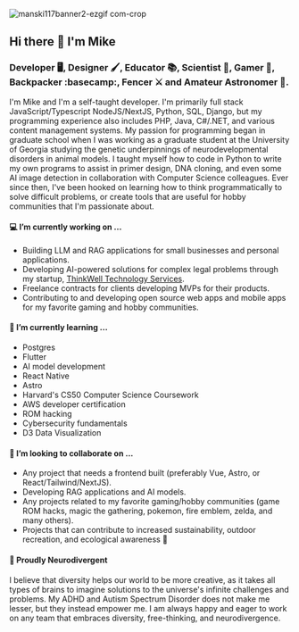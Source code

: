 ![manski117banner2-ezgif com-crop](https://github.com/user-attachments/assets/1a455f44-d5d7-4277-866b-32f36b293a6b)

## Hi there 👋 I'm Mike
### Developer 🖥️, Designer 🖌️, Educator 📚, Scientist 🔬, Gamer 🎲, Backpacker :basecamp:, Fencer ⚔️ and Amateur Astronomer 🔭.
I'm Mike and I'm a self-taught developer. I'm primarily full stack JavaScript/Typescript NodeJS/NextJS, Python, SQL, Django, but my programming experience also includes PHP, Java, C#/.NET, and various content management systems. My passion for programming began in graduate school when I was working as a graduate student at the University of Georgia studying the genetic underpinnings of neurodevelopmental disorders in animal models. I taught myself how to code in Python to write my own programs to assist in primer design, DNA cloning, and even some AI image detection in collaboration with Computer Science colleagues. Ever since then, I've been hooked on learning how to think programmatically to solve difficult problems, or create tools that are useful for hobby communities that I'm passionate about.

#### 💻 I’m currently working on ...
- Building LLM and RAG applications for small businesses and personal applications.
- Developing AI-powered solutions for complex legal problems through my startup, [ThinkWell Technology Services](https://www.thinkwelltechservices.com/).
- Freelance contracts for clients developing MVPs for their products.
- Contributing to and developing open source web apps and mobile apps for my favorite gaming and hobby communities.

#### 🤔 I’m currently learning ...
- Postgres
- Flutter
- AI model development
- React Native
- Astro
- Harvard's CS50 Computer Science Coursework
- AWS developer certification
- ROM hacking
- Cybersecurity fundamentals
- D3 Data Visualization

#### 👯 I’m looking to collaborate on ...
- Any project that needs a frontend built (preferably Vue, Astro, or React/Tailwind/NextJS).
- Developing RAG applications and AI models.
- Any projects related to my favorite gaming/hobby communities (game ROM hacks, magic the gathering, pokemon, fire emblem, zelda, and many others).
- Projects that can contribute to increased sustainability, outdoor recreation, and ecological awareness 🍃

#### 🧠 Proudly Neurodivergent
I believe that diversity helps our world to be more creative, as it takes all types of brains to imagine solutions to the universe's infinite challenges and problems. My ADHD and Autism Spectrum Disorder does not make me lesser, but they instead empower me. I am always happy and eager to work on any team that embraces diversity, free-thinking, and neurodivergence.


<!--
**manski117/manski117** is a ✨ _special_ ✨ repository because its `README.md` (this file) appears on your GitHub profile.

Here are some ideas to get you started:

- 💻 I’m currently working on ...
- 🌱 I’m currently learning ...
- 👯 I’m looking to collaborate on ...
- 🤔 I’m looking for help with ...
- 💬 Ask me about ...
- 📫 How to reach me: ...
- 😄 Pronouns: ...
- ⚡ Fun fact: ...
-->
